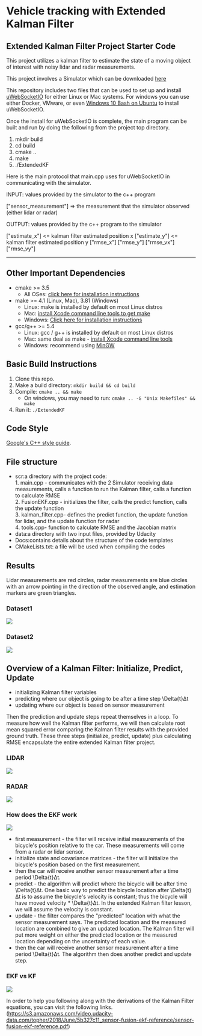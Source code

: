 # Vehicle tracking with Extended Kalman Filter 

## Extended Kalman Filter Project Starter Code

This project utilizes a kalman filter to estimate the state of a moving object of interest with noisy lidar and radar measurements. 

This project involves a Simulator which can be downloaded [here](https://github.com/udacity/self-driving-car-sim/releases)

This repository includes two files that can be used to set up and install [uWebSocketIO](https://github.com/uWebSockets/uWebSockets) for either Linux or Mac systems. For windows you can use either Docker, VMware, or even [Windows 10 Bash on Ubuntu](https://www.howtogeek.com/249966/how-to-install-and-use-the-linux-bash-shell-on-windows-10/) to install uWebSocketIO. 

Once the install for uWebSocketIO is complete, the main program can be built and run by doing the following from the project top directory.

1. mkdir build
2. cd build
3. cmake ..
4. make
5. ./ExtendedKF

Here is the main protocol that main.cpp uses for uWebSocketIO in communicating with the simulator.

INPUT: values provided by the simulator to the c++ program

["sensor_measurement"] => the measurement that the simulator observed (either lidar or radar)


OUTPUT: values provided by the c++ program to the simulator

["estimate_x"] <= kalman filter estimated position x
["estimate_y"] <= kalman filter estimated position y
["rmse_x"]
["rmse_y"]
["rmse_vx"]
["rmse_vy"]

---

## Other Important Dependencies

* cmake >= 3.5
  * All OSes: [click here for installation instructions](https://cmake.org/install/)
* make >= 4.1 (Linux, Mac), 3.81 (Windows)
  * Linux: make is installed by default on most Linux distros
  * Mac: [install Xcode command line tools to get make](https://developer.apple.com/xcode/features/)
  * Windows: [Click here for installation instructions](http://gnuwin32.sourceforge.net/packages/make.htm)
* gcc/g++ >= 5.4
  * Linux: gcc / g++ is installed by default on most Linux distros
  * Mac: same deal as make - [install Xcode command line tools](https://developer.apple.com/xcode/features/)
  * Windows: recommend using [MinGW](http://www.mingw.org/)

## Basic Build Instructions

1. Clone this repo.
2. Make a build directory: `mkdir build && cd build`
3. Compile: `cmake .. && make` 
   * On windows, you may need to run: `cmake .. -G "Unix Makefiles" && make`
4. Run it: `./ExtendedKF `

## Code Style

[Google's C++ style guide](https://google.github.io/styleguide/cppguide.html).

## File structure
* scr:a directory with the project code:  \
       1. main.cpp - communicates with the 2 Simulator receiving data measurements, calls a function to run the Kalman filter, calls a                        function to calculate RMSE\
       2. FusionEKF.cpp - initializes the filter, calls the predict function, calls the update function\
       3. kalman_filter.cpp- defines the predict function, the update function for lidar, and the update function for radar\
       4. tools.cpp- function to calculate RMSE and the Jacobian matrix
* data:a directory with two input files, provided by Udacity
* Docs:contains details about the structure of the code templates
* CMakeLists.txt: a file will be used when compiling the codes 

## Results

Lidar measurements are red circles, radar measurements are blue circles with an arrow pointing in the direction of the observed angle, and estimation markers are green triangles. 

### Dataset1
![](https://github.com/Luzhongyue/Extended-Kalman-Filter/blob/master/image/Dataset1.png)
### Dataset2
![](https://github.com/Luzhongyue/Extended-Kalman-Filter/blob/master/image/Dataset2.png)

## Overview of a Kalman Filter: Initialize, Predict, Update

* initializing Kalman filter variables
* predicting where our object is going to be after a time step \Delta{t}Δt
* updating where our object is based on sensor measurement

Then the prediction and update steps repeat themselves in a loop.
To measure how well the Kalman filter performs, we will then calculate root mean squared error comparing the Kalman filter results with the provided ground truth.
These three steps (initialize, predict, update) plus calculating RMSE encapsulate the entire extended Kalman filter project.

### LIDAR

![](https://github.com/Luzhongyue/Extended-Kalman-Filter/blob/master/image/Lidar.png)

### RADAR

![](https://github.com/Luzhongyue/Extended-Kalman-Filter/blob/master/image/Rader.png)

### How does the EKF work

![](https://github.com/Luzhongyue/Extended-Kalman-Filter/blob/master/image/EKF_work.png)

* first measurement - the filter will receive initial measurements of the bicycle's position relative to the car. These measurements                           will come from a radar or lidar sensor.
* initialize state and covariance matrices - the filter will initialize the bicycle's position based on the first measurement.
* then the car will receive another sensor measurement after a time period \Delta{t}Δt.
* predict - the algorithm will predict where the bicycle will be after time \Delta{t}Δt. One basic way to predict the bicycle location               after \Delta{t}Δt is to assume the bicycle's velocity is constant; thus the bicycle will have moved velocity * \Delta{t}Δt.             In the extended Kalman filter lesson, we will assume the velocity is constant.
* update - the filter compares the "predicted" location with what the sensor measurement says. The predicted location and the measured              location are combined to give an updated location. The Kalman filter will put more weight on either the predicted location or            the measured location depending on the uncertainty of each value.
* then the car will receive another sensor measurement after a time period \Delta{t}Δt. The algorithm then does another predict and       update step.

### EKF vs KF 

![](https://github.com/Luzhongyue/Extended-Kalman-Filter/blob/master/image/EKFvsKF.png)

In order to help you following along with the derivations of the Kalman Filter equations, you can visit the following links. (https://s3.amazonaws.com/video.udacity-data.com/topher/2018/June/5b327c11_sensor-fusion-ekf-reference/sensor-fusion-ekf-reference.pdf)
